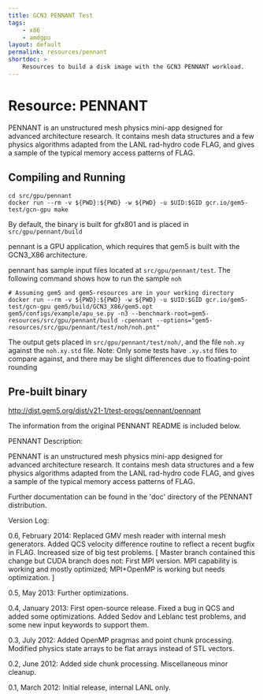 ```yaml
---
title: GCN3 PENNANT Test
tags:
    - x86
    - amdgpu
layout: default
permalink: resources/pennant
shortdoc: >
    Resources to build a disk image with the GCN3 PENNANT workload.
---
```


# Resource: PENNANT

PENNANT is an unstructured mesh physics mini-app designed for advanced
architecture research.  It contains mesh data structures and a few
physics algorithms adapted from the LANL rad-hydro code FLAG, and gives
a sample of the typical memory access patterns of FLAG.

## Compiling and Running

```
cd src/gpu/pennant
docker run --rm -v ${PWD}:${PWD} -w ${PWD} -u $UID:$GID gcr.io/gem5-test/gcn-gpu make
```

By default, the binary is built for gfx801 and is placed in `src/gpu/pennant/build`

pennant is a GPU application, which requires that gem5 is built with the GCN3_X86 architecture.

pennant has sample input files located at `src/gpu/pennant/test`. The following command shows how to run the sample `noh`

```
# Assuming gem5 and gem5-resources are in your working directory
docker run --rm -v ${PWD}:${PWD} -w ${PWD} -u $UID:$GID gcr.io/gem5-test/gcn-gpu gem5/build/GCN3_X86/gem5.opt gem5/configs/example/apu_se.py -n3 --benchmark-root=gem5-resources/src/gpu/pennant/build -cpennant --options="gem5-resources/src/gpu/pennant/test/noh/noh.pnt"
```

The output gets placed in `src/gpu/pennant/test/noh/`, and the file `noh.xy`
against the `noh.xy.std` file. Note: Only some tests have `.xy.std` files to
compare against, and there may be slight differences due to floating-point rounding

## Pre-built binary

<http://dist.gem5.org/dist/v21-1/test-progs/pennant/pennant>

The information from the original PENNANT README is included below.

PENNANT Description:

PENNANT is an unstructured mesh physics mini-app designed for advanced
architecture research.  It contains mesh data structures and a few
physics algorithms adapted from the LANL rad-hydro code FLAG, and gives
a sample of the typical memory access patterns of FLAG.

Further documentation can be found in the 'doc' directory of the
PENNANT distribution.


Version Log:

0.6, February 2014:
     Replaced GMV mesh reader with internal mesh generators.
     Added QCS velocity difference routine to reflect a recent
     bugfix in FLAG.  Increased size of big test problems.
     [ Master branch contained this change but CUDA branch does not:
     First MPI version.  MPI capability is working and mostly
     optimized; MPI+OpenMP is working but needs optimization. ]

0.5, May 2013:
     Further optimizations.

0.4, January 2013:
     First open-source release.  Fixed a bug in QCS and added some
     optimizations.  Added Sedov and Leblanc test problems, and some
     new input keywords to support them.

0.3, July 2012:
     Added OpenMP pragmas and point chunk processing.  Modified physics
     state arrays to be flat arrays instead of STL vectors.

0.2, June 2012:
     Added side chunk processing.  Miscellaneous minor cleanup.

0.1, March 2012:
     Initial release, internal LANL only.

